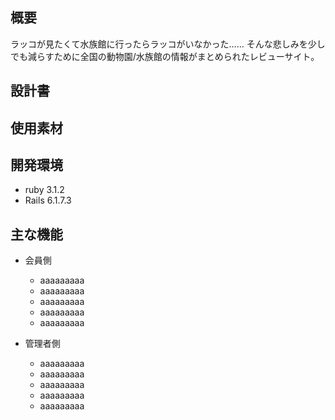 ## 概要
ラッコが見たくて水族館に行ったらラッコがいなかった……
そんな悲しみを少しでも減らすために全国の動物園/水族館の情報がまとめられたレビューサイト。

## 設計書


## 使用素材


## 開発環境
- ruby 3.1.2
- Rails 6.1.7.3

## 主な機能
- 会員側
    - aaaaaaaaa
    - aaaaaaaaa
    - aaaaaaaaa
    - aaaaaaaaa
    - aaaaaaaaa

- 管理者側
    - aaaaaaaaa
    - aaaaaaaaa
    - aaaaaaaaa
    - aaaaaaaaa
    - aaaaaaaaa